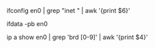 ifconfig en0 | grep "inet " | awk '{print $6}'

ifdata -pb en0

ip a show en0 | grep 'brd [0-9]' | awk '{print $4}'